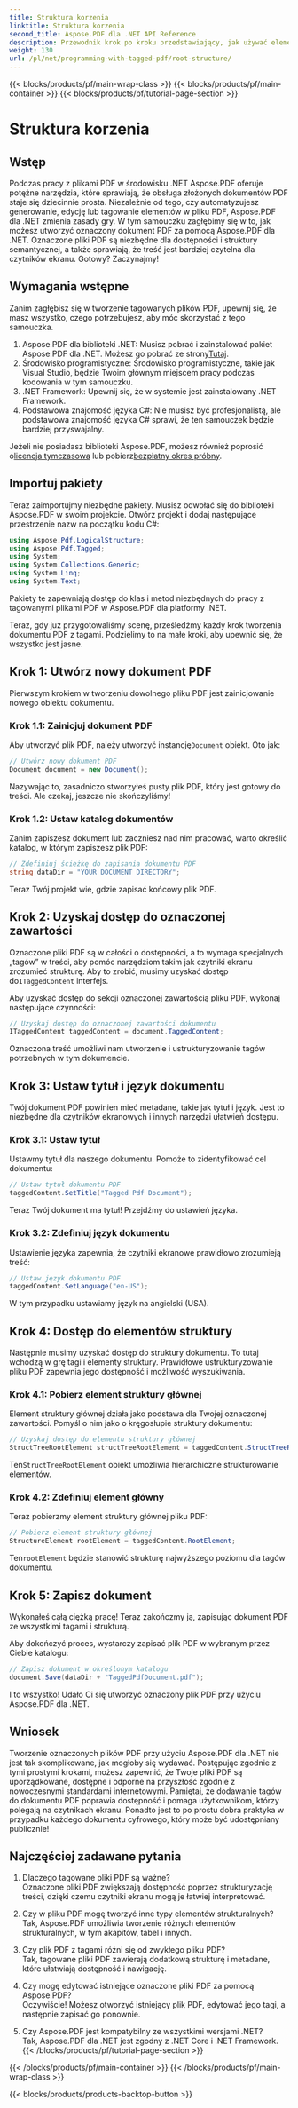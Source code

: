 ```yaml
---
title: Struktura korzenia
linktitle: Struktura korzenia
second_title: Aspose.PDF dla .NET API Reference
description: Przewodnik krok po kroku przedstawiający, jak używać elementów struktury głównej za pomocą Aspose.PDF dla platformy .NET w celu dostępu do obiektu głównego i obiektu StructTreeRoot dokumentu PDF.
weight: 130
url: /pl/net/programming-with-tagged-pdf/root-structure/
---
```


{{< blocks/products/pf/main-wrap-class >}}
{{< blocks/products/pf/main-container >}}
{{< blocks/products/pf/tutorial-page-section >}}

# Struktura korzenia

## Wstęp

Podczas pracy z plikami PDF w środowisku .NET Aspose.PDF oferuje potężne narzędzia, które sprawiają, że obsługa złożonych dokumentów PDF staje się dziecinnie prosta. Niezależnie od tego, czy automatyzujesz generowanie, edycję lub tagowanie elementów w pliku PDF, Aspose.PDF dla .NET zmienia zasady gry. W tym samouczku zagłębimy się w to, jak możesz utworzyć oznaczony dokument PDF za pomocą Aspose.PDF dla .NET. Oznaczone pliki PDF są niezbędne dla dostępności i struktury semantycznej, a także sprawiają, że treść jest bardziej czytelna dla czytników ekranu. Gotowy? Zaczynajmy!

## Wymagania wstępne

Zanim zagłębisz się w tworzenie tagowanych plików PDF, upewnij się, że masz wszystko, czego potrzebujesz, aby móc skorzystać z tego samouczka.

1.  Aspose.PDF dla biblioteki .NET: Musisz pobrać i zainstalować pakiet Aspose.PDF dla .NET. Możesz go pobrać ze strony[Tutaj](https://releases.aspose.com/pdf/net/).
2. Środowisko programistyczne: Środowisko programistyczne, takie jak Visual Studio, będzie Twoim głównym miejscem pracy podczas kodowania w tym samouczku.
3. .NET Framework: Upewnij się, że w systemie jest zainstalowany .NET Framework.
4. Podstawowa znajomość języka C#: Nie musisz być profesjonalistą, ale podstawowa znajomość języka C# sprawi, że ten samouczek będzie bardziej przyswajalny.

 Jeżeli nie posiadasz biblioteki Aspose.PDF, możesz również poprosić o[licencja tymczasowa](https://purchase.aspose.com/temporary-license/) lub pobierz[bezpłatny okres próbny](https://releases.aspose.com/).

## Importuj pakiety

Teraz zaimportujmy niezbędne pakiety. Musisz odwołać się do biblioteki Aspose.PDF w swoim projekcie. Otwórz projekt i dodaj następujące przestrzenie nazw na początku kodu C#:

```csharp
using Aspose.Pdf.LogicalStructure;
using Aspose.Pdf.Tagged;
using System;
using System.Collections.Generic;
using System.Linq;
using System.Text;
```

Pakiety te zapewniają dostęp do klas i metod niezbędnych do pracy z tagowanymi plikami PDF w Aspose.PDF dla platformy .NET.

Teraz, gdy już przygotowaliśmy scenę, prześledźmy każdy krok tworzenia dokumentu PDF z tagami. Podzielimy to na małe kroki, aby upewnić się, że wszystko jest jasne.

## Krok 1: Utwórz nowy dokument PDF

Pierwszym krokiem w tworzeniu dowolnego pliku PDF jest zainicjowanie nowego obiektu dokumentu.

### Krok 1.1: Zainicjuj dokument PDF
 Aby utworzyć plik PDF, należy utworzyć instancję`Document` obiekt. Oto jak:

```csharp
// Utwórz nowy dokument PDF
Document document = new Document();
```

Nazywając to, zasadniczo stworzyłeś pusty plik PDF, który jest gotowy do treści. Ale czekaj, jeszcze nie skończyliśmy!

### Krok 1.2: Ustaw katalog dokumentów
Zanim zapiszesz dokument lub zaczniesz nad nim pracować, warto określić katalog, w którym zapiszesz plik PDF:

```csharp
// Zdefiniuj ścieżkę do zapisania dokumentu PDF
string dataDir = "YOUR DOCUMENT DIRECTORY";
```

Teraz Twój projekt wie, gdzie zapisać końcowy plik PDF.

## Krok 2: Uzyskaj dostęp do oznaczonej zawartości

 Oznaczone pliki PDF są w całości o dostępności, a to wymaga specjalnych „tagów” w treści, aby pomóc narzędziom takim jak czytniki ekranu zrozumieć strukturę. Aby to zrobić, musimy uzyskać dostęp do`ITaggedContent` interfejs.

Aby uzyskać dostęp do sekcji oznaczonej zawartością pliku PDF, wykonaj następujące czynności:

```csharp
// Uzyskaj dostęp do oznaczonej zawartości dokumentu
ITaggedContent taggedContent = document.TaggedContent;
```

Oznaczona treść umożliwi nam utworzenie i ustrukturyzowanie tagów potrzebnych w tym dokumencie.

## Krok 3: Ustaw tytuł i język dokumentu

Twój dokument PDF powinien mieć metadane, takie jak tytuł i język. Jest to niezbędne dla czytników ekranowych i innych narzędzi ułatwień dostępu.

### Krok 3.1: Ustaw tytuł
Ustawmy tytuł dla naszego dokumentu. Pomoże to zidentyfikować cel dokumentu:

```csharp
// Ustaw tytuł dokumentu PDF
taggedContent.SetTitle("Tagged Pdf Document");
```

Teraz Twój dokument ma tytuł! Przejdźmy do ustawień języka.

### Krok 3.2: Zdefiniuj język dokumentu
Ustawienie języka zapewnia, że czytniki ekranowe prawidłowo zrozumieją treść:

```csharp
// Ustaw język dokumentu PDF
taggedContent.SetLanguage("en-US");
```

W tym przypadku ustawiamy język na angielski (USA).

## Krok 4: Dostęp do elementów struktury

Następnie musimy uzyskać dostęp do struktury dokumentu. To tutaj wchodzą w grę tagi i elementy struktury. Prawidłowe ustrukturyzowanie pliku PDF zapewnia jego dostępność i możliwość wyszukiwania.

### Krok 4.1: Pobierz element struktury głównej
Element struktury głównej działa jako podstawa dla Twojej oznaczonej zawartości. Pomyśl o nim jako o kręgosłupie struktury dokumentu:

```csharp
// Uzyskaj dostęp do elementu struktury głównej
StructTreeRootElement structTreeRootElement = taggedContent.StructTreeRootElement;
```

 Ten`StructTreeRootElement` obiekt umożliwia hierarchiczne strukturowanie elementów.

### Krok 4.2: Zdefiniuj element główny
Teraz pobierzmy element struktury głównej pliku PDF:

```csharp
// Pobierz element struktury głównej
StructureElement rootElement = taggedContent.RootElement;
```

 Ten`rootElement` będzie stanowić strukturę najwyższego poziomu dla tagów dokumentu.

## Krok 5: Zapisz dokument

Wykonałeś całą ciężką pracę! Teraz zakończmy ją, zapisując dokument PDF ze wszystkimi tagami i strukturą.

Aby dokończyć proces, wystarczy zapisać plik PDF w wybranym przez Ciebie katalogu:

```csharp
// Zapisz dokument w określonym katalogu
document.Save(dataDir + "TaggedPdfDocument.pdf");
```

I to wszystko! Udało Ci się utworzyć oznaczony plik PDF przy użyciu Aspose.PDF dla .NET. 

## Wniosek

Tworzenie oznaczonych plików PDF przy użyciu Aspose.PDF dla .NET nie jest tak skomplikowane, jak mogłoby się wydawać. Postępując zgodnie z tymi prostymi krokami, możesz zapewnić, że Twoje pliki PDF są uporządkowane, dostępne i odporne na przyszłość zgodnie z nowoczesnymi standardami internetowymi. Pamiętaj, że dodawanie tagów do dokumentu PDF poprawia dostępność i pomaga użytkownikom, którzy polegają na czytnikach ekranu. Ponadto jest to po prostu dobra praktyka w przypadku każdego dokumentu cyfrowego, który może być udostępniany publicznie!

## Najczęściej zadawane pytania

1. Dlaczego tagowane pliki PDF są ważne?  
   Oznaczone pliki PDF zwiększają dostępność poprzez strukturyzację treści, dzięki czemu czytniki ekranu mogą je łatwiej interpretować.

2. Czy w pliku PDF mogę tworzyć inne typy elementów strukturalnych?  
   Tak, Aspose.PDF umożliwia tworzenie różnych elementów strukturalnych, w tym akapitów, tabel i innych.

3. Czy plik PDF z tagami różni się od zwykłego pliku PDF?  
   Tak, tagowane pliki PDF zawierają dodatkową strukturę i metadane, które ułatwiają dostępność i nawigację.

4. Czy mogę edytować istniejące oznaczone pliki PDF za pomocą Aspose.PDF?  
   Oczywiście! Możesz otworzyć istniejący plik PDF, edytować jego tagi, a następnie zapisać go ponownie.

5. Czy Aspose.PDF jest kompatybilny ze wszystkimi wersjami .NET?  
   Tak, Aspose.PDF dla .NET jest zgodny z .NET Core i .NET Framework.
{{< /blocks/products/pf/tutorial-page-section >}}

{{< /blocks/products/pf/main-container >}}
{{< /blocks/products/pf/main-wrap-class >}}

{{< blocks/products/products-backtop-button >}}

